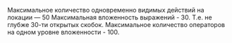 Максимальное количество одновременно видимых действий на локации — 50
Максимальная вложенность выражений - 30. Т.е. не глубже 30-ти открытых скобок.
Максимальное количество операторов на одном уровне вложенности - 100.